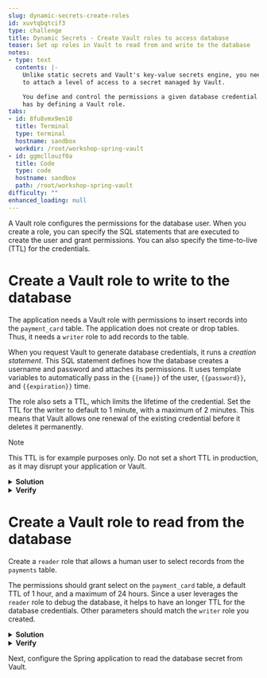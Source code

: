 ```yaml
---
slug: dynamic-secrets-create-roles
id: xuvtqbqtcif3
type: challenge
title: Dynamic Secrets - Create Vault roles to access database
teaser: Set up roles in Vault to read from and write to the database
notes:
- type: text
  contents: |-
    Unlike static secrets and Vault's key-value secrets engine, you need
    to attach a level of access to a secret managed by Vault.

    You define and control the permissions a given database credential
    has by defining a Vault role.
tabs:
- id: 8fu8vmx9en18
  title: Terminal
  type: terminal
  hostname: sandbox
  workdir: /root/workshop-spring-vault
- id: ggmcllouzf0a
  title: Code
  type: code
  hostname: sandbox
  path: /root/workshop-spring-vault
difficulty: ""
enhanced_loading: null
---
```


A Vault role configures the permissions for the database user. When you create a role,
you can specify the SQL statements that are executed to create the user and grant permissions.
You can also specify the time-to-live (TTL) for the credentials.

Create a Vault role to write to the database
===

The application needs a Vault role with permissions to insert records into the `payment_card` table.
The application does not create or drop tables. Thus, it needs a `writer` role to add records
to the table.

When you request Vault to generate database credentials, it runs a *creation statement*.
This SQL statement defines how the database creates a username and password and attaches its
permissions. It uses template variables to automatically pass in the `{{name}}` of the user,
`{{password}}`, and `{{expiration}}` time.

The role also sets a TTL, which limits the lifetime of the credential.
Set the TTL for the writer to default to 1 minute, with a maximum of 2 minutes.
This means that Vault allows one renewal of the existing credential before it deletes it permanently.

> [!NOTE]
> This TTL is for example purposes only. Do not set a short TTL in production, as it may
> disrupt your application or Vault.

<details>
<summary><b>Solution</b></summary>
Run the following command in the <b>Terminal</b> tab.

```shell
vault write database/roles/writer \
    db_name=payments \
    creation_statements="CREATE ROLE \"{{name}}\" WITH LOGIN PASSWORD '{{password}}' VALID UNTIL '{{expiration}}';
    GRANT SELECT, INSERT, UPDATE ON payment_card TO \"{{name}}\";" \
    default_ttl="1m" \
    max_ttl="2m"
```
</details>

<details>
<summary><b>Verify</b></summary>
After creating the writer role, verify that you can get some credentials with the following:

```shell
vault read database/creds/writer
```

The command outputs a username and password with a lease used by Vault to track the expiration
of the secret.

```shell,nocopy
Key                Value
---                -----
lease_id           database/creds/writer/x9fpwRltEqD4Gq45HZgPtU1i
lease_duration     1m
lease_renewable    true
password           H-K3EPsHkXX0TAw1tHB2
username           v-token-writer-SKafQcVrz91Lu3BDxeGi-1736435705
```

Copy the database username and password to log into Vault and select from the `payment_card`
table.

```shell
PGPASSWORD=<copy from Vault output> psql -h 127.0.0.1 -U <copy from Vault output> payments --command 'select * from payment_card;'
```

There should be one record.

```shell
 id | user_id |        name         |  number  | expiry | cv3
----+---------+---------------------+----------+--------+------
  1 |     123 | Mr Nicholas Jackson | 12313434 | 01/23  | 1231
(1 row)
```
</details>

Create a Vault role to read from the database
===

Create a `reader` role that allows a human user to select records from the `payments` table.

The permissions should grant select on the `payment_card` table,
a default TTL of 1 hour, and a maximum of 24 hours. Since a user leverages
the `reader` role to debug the database, it helps to have an longer TTL for the
database credentials. Other parameters should match the `writer` role you created.

<details>
<summary><b>Solution</b></summary>
Run the following command in the <b>Terminal</b> tab.

```shell
vault write database/roles/reader \
    db_name=payments \
    creation_statements="CREATE ROLE \"{{name}}\" WITH LOGIN PASSWORD '{{password}}' VALID UNTIL '{{expiration}}';
    GRANT SELECT ON payment_card TO \"{{name}}\";" \
    default_ttl="1h" \
    max_ttl="24h"
```
</details>

<details>
<summary><b>Verify</b></summary>
After creating the reader role, verify that you can get some credentials with the following:

```shell
vault read database/creds/reader
```

The command outputs a username and password with a lease used by Vault to track the expiration
of the secret.

```shell,nocopy
Key                Value
---                -----
lease_id           database/creds/reader/SbwFzRsPeB3IcSi8ecyrMgjk
lease_duration     1h
lease_renewable    true
password           YYkQlEhlaYg9oZ9p-pl6
username           v-token-reader-vGcR3xsXCrCLPC5ALo33-1736436171
```

Copy the database username and password to log into Vault and select from the `payment_card`
table.

```shell
PGPASSWORD=<copy from Vault output> psql -h 127.0.0.1 -U <copy from Vault output> payments --command 'select * from payment_card;'
```

The command outputs one record.

```shell,nocopy
 id | user_id |        name         |  number  | expiry | cv3
----+---------+---------------------+----------+--------+------
  1 |     123 | Mr Nicholas Jackson | 12313434 | 01/23  | 1231
(1 row)
```
</details>

Next, configure the Spring application to read the database secret from Vault.